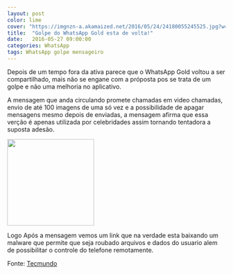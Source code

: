 ```yaml
---
layout: post
color: lime
cover: "https://imgnzn-a.akamaized.net/2016/05/24/24180055245525.jpg?w=1040"
title:  "Golpe do WhatsApp Gold esta de volta!"
date:   2016-05-27 09:00:00
categories: WhatsApp
tags: WhatsApp golpe mensageiro
---
```

Depois de um tempo fora da ativa parece que o WhatsApp Gold voltou a ser compartilhado, mais não se engane com a próposta pos se trata de um golpe e não uma melhoria no aplicativo.

A mensagem que anda circulando promete chamadas em video chamadas, envio de até 100 imagens de uma só vez e a possibilidade de apagar mensagens mesmo depois de enviadas, a mensagem afirma que essa verção é apenas utilizada por celebridades assim tornando tentadora a suposta adesão.

<img src="https://imgnzn-a.akamaized.net/2016/05/24/24180055245525.jpg?w=1040" align="middle" width="200">

Logo Após a mensagem vemos um link que na verdade esta baixando um malware que permite que seja roubado arquivos e dados do usuario alem de possibilitar o controle do telefone remotamente.

Fonte: <a href="http://www.tecmundo.com.br/whatsapp/105195-golpe-whatsapp-gold-volta-compartilhado.htm">Tecmundo</a>

<script async src="//pagead2.googlesyndication.com/pagead/js/adsbygoogle.js"></script>
<!-- Final_texto_okgnow -->
<ins class="adsbygoogle"
     style="display:block"
     data-ad-client="ca-pub-7837358846130941"
     data-ad-slot="9265933715"
     data-ad-format="auto"></ins>
<script>
(adsbygoogle = window.adsbygoogle || []).push({});
</script>
